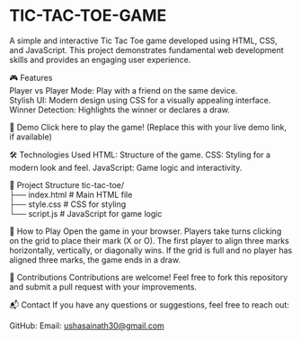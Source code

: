 # TIC-TAC-TOE-GAME

A simple and interactive Tic Tac Toe game developed using HTML, CSS, and JavaScript. This project demonstrates fundamental web development skills and provides an engaging user experience.

🎮 Features<br>
Player vs Player Mode: Play with a friend on the same device.<br>
Stylish UI: Modern design using CSS for a visually appealing interface.<br>
Winner Detection: Highlights the winner or declares a draw.<br>

🚀 Demo
Click here to play the game! (Replace this with your live demo link, if available)

🛠️ Technologies Used
HTML: Structure of the game.
CSS: Styling for a modern look and feel.
JavaScript: Game logic and interactivity.


📂 Project Structure
tic-tac-toe/  
├── index.html        # Main HTML file  
├── style.css         # CSS for styling  
└── script.js         # JavaScript for game logic  

🎯 How to Play
Open the game in your browser.
Players take turns clicking on the grid to place their mark (X or O).
The first player to align three marks horizontally, vertically, or diagonally wins.
If the grid is full and no player has aligned three marks, the game ends in a draw.

🤝 Contributions
Contributions are welcome! Feel free to fork this repository and submit a pull request with your improvements.

📬 Contact
If you have any questions or suggestions, feel free to reach out:

GitHub: 
Email: ushasainath30@gmail.com
